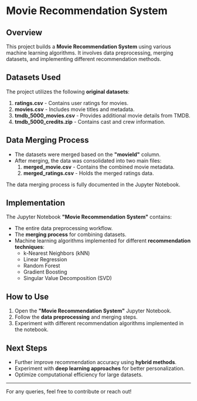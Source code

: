 # Movie Recommendation System

## **Overview**
This project builds a **Movie Recommendation System** using various machine learning algorithms. It involves data preprocessing, merging datasets, and implementing different recommendation methods.

## **Datasets Used**
The project utilizes the following **original datasets**:

1. **ratings.csv** - Contains user ratings for movies.
2. **movies.csv** - Includes movie titles and metadata.
3. **tmdb_5000_movies.csv** - Provides additional movie details from TMDB.
4. **tmdb_5000_credits.zip** - Contains cast and crew information.

## **Data Merging Process**
- The datasets were merged based on the **"movieId"** column.
- After merging, the data was consolidated into two main files:
  1. **merged_movie.csv** - Contains the combined movie metadata.
  2. **merged_ratings.csv** - Holds the merged ratings data.

The data merging process is fully documented in the Jupyter Notebook.

## **Implementation**
The Jupyter Notebook **"Movie Recommendation System"** contains:
- The entire data preprocessing workflow.
- The **merging process** for combining datasets.
- Machine learning algorithms implemented for different **recommendation techniques**:
	- k-Nearest Neighbors (kNN)
	- Linear Regression
	- Random Forest
	- Gradient Boosting
	- Singular Value Decomposition (SVD)


## **How to Use**
1. Open the **"Movie Recommendation System"** Jupyter Notebook.
2. Follow the **data preprocessing** and merging steps.
3. Experiment with different recommendation algorithms implemented in the notebook.

## **Next Steps**
- Further improve recommendation accuracy using **hybrid methods**.
- Experiment with **deep learning approaches** for better personalization.
- Optimize computational efficiency for large datasets.

---
For any queries, feel free to contribute or reach out!

